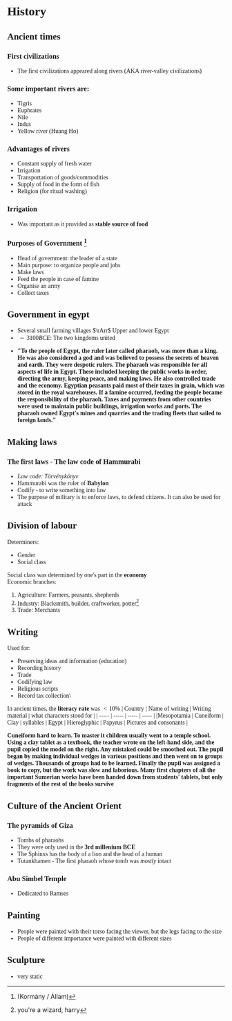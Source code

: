 <span style="font-family:'cascadia code'">

# History
## Ancient times
### First civilizations

* The first civilizations appeared along rivers (AKA river-valley civilizations)
### Some important rivers are:
* Tigris
* Euphrates
* Nile
* Indus
* Yellow river (Huang Ho)
### Advantages of rivers
* Constant supply of fresh water
* Irrigation
* Transportation of goods/commodities
* Supply of food in the form of fish
* Religion (for ritual washing)
### Irrigation
 * Was important as it provided as **stable source of food**
### Purposes of Government [^1]
[^1]: (Kormány / Állam) 
* Head of government: the leader of a state
* Main purpose: to organize people and jobs
* Make laws
* Feed the people in case of famine
* Organise an army
* Collect taxes
## Government in egypt
* Several small farming villages $\rArr$ Upper and lower Egypt
* $\sim 3100 BCE$: The two kingdoms united
* **<p style = "font-family: Garamond">"To the people of Egypt, the ruler later called pharaoh, was more than a king. He was also considered a god and was believed to possess the secrets of heaven and earth. They were despotic rulers. The pharaoh was responsible for all aspects of life in Egypt. These included keeping the public works in order, directing the army, keeping peace, and making laws. He also controlled trade and the economy. Egyptian peasants paid most of their taxes in grain, which was stored in the royal warehouses. If a famine occurred, feeding the people became the responsibility of the pharaoh.
Taxes and payments from other countries were used to maintain public buildings, irrigation works and ports. The pharaoh owned Egypt's mines and quarries and the trading fleets that sailed to foreign lands."</p>**
##
## Making laws
### The first laws - The law code of Hammurabi
* *Law code: Törvénykönyv*
* Hammurabi was the ruler of **Babylon**
* Codify - to write something into law
* The purpose of military is to enforce laws, to defend citizens. It can also be used for attack
## Division of labour
Determiners:
* Gender
* Social class

Social class was determined by one's part in the **economy**\
Economic branches:
1. Agriculture: Farmers, peasants, shepherds
2. Industry: Blacksmith, builder, craftworker, potter[^2]
3. Trade: Merchants
[^2]: you're a wizard, harry
## Writing
Used for:
* Preserving ideas and information (education)
* Recording history
* Trade
* Codifying law
* Religious scripts
* Record tax collection\

In ancient times, the **literacy rate** was $<10\%$
| Country | Name of writing | Writing material | what characters stood for |
| ----- | ----- | ----- | ----- |
|Mesopotamia | Cuneiform | Clay | syllables
| Egypt | Hieroglyphic | Papyrus | Pictures and consonants |

**<p style="font-family: 'Garamond'">Cuneiform hard to learn. To master it children usually went to a temple school. Using a clay tablet as a textbook, the teacher wrote on the left-hand side, and the pupil copied the model on the right. Any mistaked could be smoothed out. The pupil began by making individual wedges in various positions and then went on to groups of wedges. Thousands of groups had to be learned. Finally the pupil was assigned a book to copy, but the work was slow and laborious. Many first chapters of all the important Sumerian works have been handed down from students' tablets, but only fragments of the rest of the books survive**</p>
## Culture of the Ancient Orient
### The pyramids of Giza
* Tombs of pharaohs
* They were only used in the **3rd millenium BCE**
* The Sphinxs has the body of a lion and the head of a human
* Tutankhamen - The first pharaoh whose tomb was *mostly* intact
### Abu Simbel Temple
* Dedicated to Ramses
## Painting
* People were painted with their torso facing the viewer, but the legs facing to the size
* People of different importance were painted with different sizes
## Sculpture
* very static
</span>